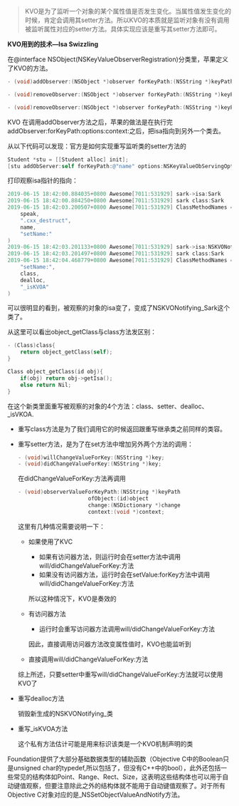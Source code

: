 > KVO是为了监听一个对象的某个属性值是否发生变化。当属性值发生变化的时候，肯定会调用其setter方法。所以KVO的本质就是监听对象有没有调用被监听属性对应的setter方法。具体实现应该是重写其setter方法即可。

**KVO用到的技术—Isa Swizzling**

在@interface NSObject(NSKeyValueObserverRegistration)分类里，苹果定义了KVO的方法。

```objective-c
- (void)addObserver:(NSObject *)observer forKeyPath:(NSString *)keyPath options:(NSKeyValueObservingOptions)options context:(nullable void *)context;

- (void)removeObserver:(NSObject *)observer forKeyPath:(NSString *)keyPath context:(nullable void *)context API_AVAILABLE(macos(10.7), ios(5.0), watchos(2.0), tvos(9.0));

- (void)removeObserver:(NSObject *)observer forKeyPath:(NSString *)keyPath;	
```

KVO 在调用addObserver方法之后，苹果的做法是在执行完addObserver:forKeyPath:options:context:之后，把isa指向到另外一个类去。

从以下代码可以发现：官方是如何实现重写监听类的setter方法的

```objective-c
Student *stu = [[Student alloc] init];
[stu addObServer:self forKeyPath:@"name" options:NSKeyValueObServingOptionsNew context:nil];
```

打印观察isa指针的指向：

```objective-c
2019-06-15 18:42:00.884035+0800 Awesome[7011:531929] sark->isa:Sark
2019-06-15 18:42:00.884250+0800 Awesome[7011:531929] sark class:Sark
2019-06-15 18:42:03.200507+0800 Awesome[7011:531929] ClassMethodNames = (
    speak,
    ".cxx_destruct",
    name,
    "setName:"
)
2019-06-15 18:42:03.201133+0800 Awesome[7011:531929] sark->isa:NSKVONotifying_Sark
2019-06-15 18:42:03.201497+0800 Awesome[7011:531929] sark class:Sark
2019-06-15 18:42:04.468779+0800 Awesome[7011:531929] ClassMethodNames = (
    "setName:",
    class,
    dealloc,
    "_isKVOA"
)
```

可以很明显的看到，被观察的对象的isa变了，变成了NSKVONotifying_Sark这个类了。

从这里可以看出object_getClass与class方法发区别：

```objective-c
- (Class)class{
    return object_getClass(self);
}

Class object_getClass(id obj){
    if(obj) return obj->getIsa();
    else return Nil;
}
```





在这个新类里面重写被观察的对象的4个方法：class、setter、dealloc、_isVKOA.

- 重写class方法是为了我们调用它的时候返回跟重写继承类之前同样的类容。

- 重写setter方法，是为了在set方法中增加另外两个方法的调用：

  ```objective-c
  - (void)willChangeValueForKey:(NSString *)key;
  - (void)didChangeValueForKey:(NSString *)key;
  ```

  在didChangeValueForKey:方法再调用

  ```objective-c
  - (void)observerValueForKeyPath:(NSString *)keyPath
  						ofObject:(id)object
  						change:(NSDictionary *)change
  						context:(void *)context;
  ```

  这里有几种情况需要说明一下：

  - 如果使用了KVC

    - 如果有访问器方法，则运行时会在setter方法中调用will/didChangeValueForKey:方法
    - 如果没有访问器方法，运行时会在setValue:forKey方法中调用will/didChangeValueForKey:方法

    所以这种情况下，KVO是奏效的

  - 有访问器方法

    - 运行时会重写访问器方法调用will/didChangeValueForKey:方法

    因此，直接调用访问器方法改变属性值时，KVO也能监听到

  - 直接调用will/didChangeValueForKey:方法

  综上所述，只要setter中重写will/didChangeValueForKey:方法就可以使用KVO了

- 重写dealloc方法

  销毁新生成的NSKVONotifying_类

- 重写_isKVOA方法

  这个私有方法估计可能是用来标识该类是一个KVO机制声明的类





Foundation提供了大部分基础数据类型的辅助函数（Objective C中的Boolean只是unsigned char的typedef,所以包括了，但没有C++中的bool），此外还包括一些常见的结构体如Point、Range、Rect、Size，这表明这些结构体也可以用于自动键值观察，但要注意除此之外的结构体就不能用于自动键值观察了。对于所有Objective C对象对应的是_NSSetObjectValueAndNotify方法。



